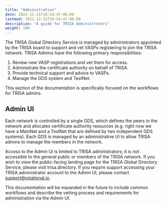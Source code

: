```yaml
---
title: "Administration"
date: 2022-12-21T10:54:47-06:00
lastmod: 2022-12-21T10:54:47-06:00
description: "A guide for TRISA Administrators"
weight: 100
---
```


The TRISA Global Directory Service is managed by administrators appointed by the TRISA board to support and vet VASPs registering to join the TRISA network. TRISA Admins have the following primary responsibilities:

1. Review new VASP registrations and vet them for access.
2. Administrate the certificate authority on behalf of TRISA.
3. Provide technical support and advice to VASPs.
4. Manage the GDS system and TestNet.

This section of the documentation is specifically focused on the workflows for TRISA admins.

## Admin UI

Each network is controlled by a single GDS, which defines the peers in the network and allocates certificate authority resources (e.g. right now we have a MainNet and a TestNet that are defined by two independent GDS systems). Each GDS is managed by an administrative UI to allow TRISA admins to manage the members in the network.

Access to the Admin UI is limited to TRISA administrators; it is not accessible to the general public or members of the TRISA network. If you wish to view the public-facing landing page for the TRISA Global Directory Service, please visit trisa.directory. If you require support accessing your TRISA administrator account to the Admin UI, please contact [support@rotational.io](mailto:support@rotational.io).

This documentation will be expanded in the future to include common workflows and describe the vetting process and requirements for administration via the Admin UI.
